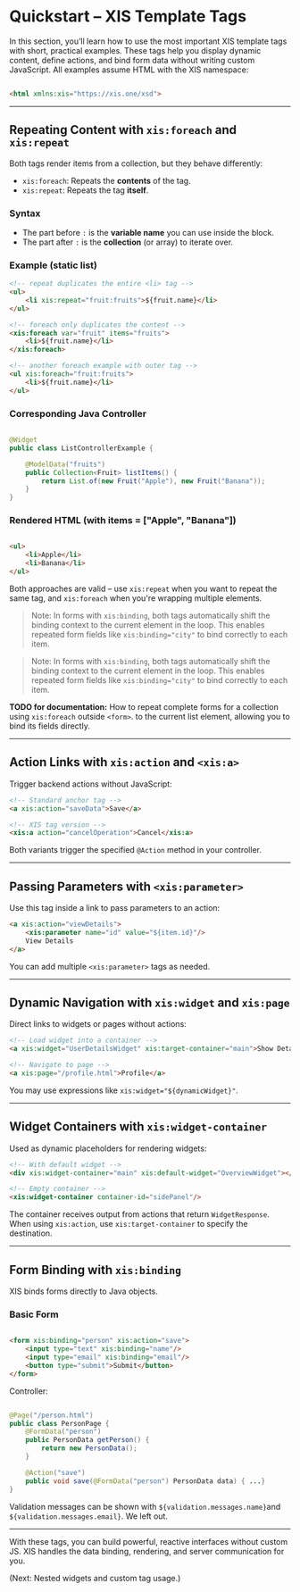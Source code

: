 # Quickstart – XIS Template Tags

In this section, you’ll learn how to use the most important XIS template tags with short, practical examples. These tags
help you display dynamic content, define actions, and bind form data without writing custom JavaScript. All examples
assume HTML with the XIS namespace:

```html

<html xmlns:xis="https://xis.one/xsd">
```

---

## Repeating Content with `xis:foreach` and `xis:repeat`

Both tags render items from a collection, but they behave differently:

- `xis:foreach`: Repeats the **contents** of the tag.
- `xis:repeat`: Repeats the tag **itself**.

### Syntax

- The part before `:` is the **variable name** you can use inside the block.
- The part after `:` is the **collection** (or array) to iterate over.

### Example (static list)

```html
<!-- repeat duplicates the entire <li> tag -->
<ul>
    <li xis:repeat="fruit:fruits">${fruit.name}</li>
</ul>

<!-- foreach only duplicates the content -->
<xis:foreach var="fruit" items="fruits">
    <li>${fruit.name}</li>
</xis:foreach>

<!-- another foreach example with outer tag -->
<ul xis:foreach="fruit:fruits">
    <li>${fruit.name}</li>
</ul>
```

### Corresponding Java Controller

```java

@Widget
public class ListControllerExample {

    @ModelData("fruits")
    public Collection<Fruit> listItems() {
        return List.of(new Fruit("Apple"), new Fruit("Banana"));
    }
}
```

### Rendered HTML (with items = ["Apple", "Banana"])

```html

<ul>
    <li>Apple</li>
    <li>Banana</li>
</ul>
```

Both approaches are valid – use `xis:repeat` when you want to repeat the same tag, and `xis:foreach` when you're
wrapping multiple elements.

> Note: In forms with `xis:binding`, both tags automatically shift the binding context to the current element in the
> loop. This enables repeated form fields like `xis:binding="city"` to bind correctly to each item.

> Note: In forms with `xis:binding`, both tags automatically shift the binding context to the current element in the
> loop. This enables repeated form fields like `xis:binding="city"` to bind correctly to each item.

**TODO for documentation:** How to repeat complete forms for a collection using `xis:foreach` outside `<form>`. to the
current list element, allowing you to bind its fields directly.

---

## Action Links with `xis:action` and `<xis:a>`

Trigger backend actions without JavaScript:

```html
<!-- Standard anchor tag -->
<a xis:action="saveData">Save</a>

<!-- XIS tag version -->
<xis:a action="cancelOperation">Cancel</xis:a>
```

Both variants trigger the specified `@Action` method in your controller.

---

## Passing Parameters with `<xis:parameter>`

Use this tag inside a link to pass parameters to an action:

```html
<a xis:action="viewDetails">
    <xis:parameter name="id" value="${item.id}"/>
    View Details
</a>
```

You can add multiple `<xis:parameter>` tags as needed.

---

## Dynamic Navigation with `xis:widget` and `xis:page`

Direct links to widgets or pages without actions:

```html
<!-- Load widget into a container -->
<a xis:widget="UserDetailsWidget" xis:target-container="main">Show Details</a>

<!-- Navigate to page -->
<a xis:page="/profile.html">Profile</a>
```

You may use expressions like `xis:widget="${dynamicWidget}"`.

---

## Widget Containers with `xis:widget-container`

Used as dynamic placeholders for rendering widgets:

```html
<!-- With default widget -->
<div xis:widget-container="main" xis:default-widget="OverviewWidget"></div>

<!-- Empty container -->
<xis:widget-container container-id="sidePanel"/>
```

The container receives output from actions that return `WidgetResponse`. When using `xis:action`, use
`xis:target-container` to specify the destination.

---

## Form Binding with `xis:binding`

XIS binds forms directly to Java objects.

### Basic Form

```html

<form xis:binding="person" xis:action="save">
    <input type="text" xis:binding="name"/>
    <input type="email" xis:binding="email"/>
    <button type="submit">Submit</button>
</form>
```

Controller:

```java

@Page("/person.html")
public class PersonPage {
    @FormData("person")
    public PersonData getPerson() {
        return new PersonData();
    }

    @Action("save")
    public void save(@FormData("person") PersonData data) { ...}
}
```

Validation messages can be shown with `${validation.messages.name}`and  `${validation.messages.email}`. We left out.


---

With these tags, you can build powerful, reactive interfaces without custom JS. XIS handles the data binding, rendering,
and server communication for you.

(Next: Nested widgets and custom tag usage.)

